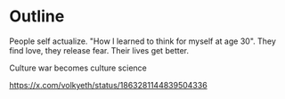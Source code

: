 # Outline

People self actualize. "How I learned to think for myself at age 30". They find love, they release fear. Their lives get better.

Culture war becomes culture science 

https://x.com/volkyeth/status/1863281144839504336